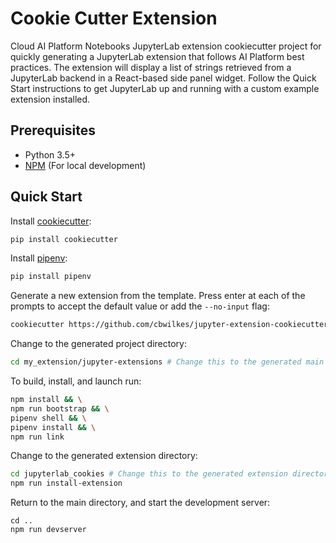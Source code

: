 # Cookie Cutter Extension

Cloud AI Platform Notebooks JupyterLab extension cookiecutter project for quickly generating a JupyterLab extension that follows AI Platform best practices. The extension will display a list of strings retrieved from a JupyterLab backend in a React-based side panel widget. Follow the Quick Start instructions to get JupyterLab up and running with a custom example extension installed.

## Prerequisites

* Python 3.5+
* [NPM](https://nodejs.org/en/) (For local development)

## Quick Start

Install [cookiecutter](https://pypi.org/project/cookiecutter/):

```bash
pip install cookiecutter
```

Install [pipenv](https://github.com/pypa/pipenv#installation):

```bash
pip install pipenv
```

Generate a new extension from the template. Press enter at each of the prompts to accept the default value or add the `--no-input` flag:

```bash
cookiecutter https://github.com/cbwilkes/jupyter-extension-cookiecutter -o my_extension
```

Change to the generated project directory:

```bash
cd my_extension/jupyter-extensions # Change this to the generated main directory
```

To build, install, and launch run:

```bash
npm install && \
npm run bootstrap && \
pipenv shell && \
pipenv install && \
npm run link
```

Change to the generated extension directory:

```bash
cd jupyterlab_cookies # Change this to the generated extension directory
npm run install-extension
```

Return to the main directory, and start the development server:

```
cd ..
npm run devserver
```


